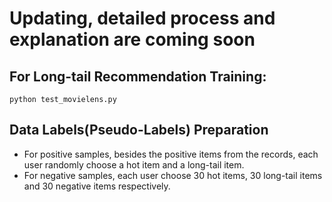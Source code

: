# Updating, detailed process and explanation are coming soon

## For Long-tail Recommendation Training:
```
python test_movielens.py
```
## Data Labels(Pseudo-Labels) Preparation
- For positive samples, besides the positive items from the records, each user randomly choose a hot item and a long-tail item.
- For negative samples, each user choose 30 hot items, 30 long-tail items and 30 negative items respectively.